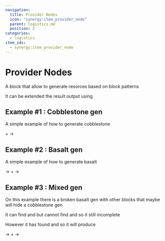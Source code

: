 ```yaml
---
navigation:
  title: Provider Nodes
  icon: "synergy:item_provider_node"
  parent: logistics.md
  position: 2
categories:
  - logistics
item_ids:
  - synergy:item_provider_node
---
```


# Provider Nodes

A block that allow to generate resorces based on block patterns

It can be extended the result output using <ItemLink id="synergy:pipe" />

<BlockImage id="synergy:item_provider_node" scale="4.0" p:north="false" p:south="false" p:east="false" p:west="false" p:up="false"/>

## Example #1 : Cobblestone gen

A simple example of how to generate cobblestone

<GameScene zoom="4" interactive={true}>
  <Block x="-1" id="minecraft:water"/>
  <Block x="0" id="minecraft:cobblestone"/>
  <Block x="1" id="minecraft:lava"/>
  <Block x="0" y="1" id="synergy:item_provider_node" p:north="false" p:south="false" p:east="false" p:west="false"/>
  <Block x="0" y="2" id="minecraft:chest"/>

  <BoxAnnotation color="#00FF00" min="0.0 2.0 0.0" max="1.0 3.0 1.0">
        <ItemImage id="minecraft:cobblestone" scale="0.75" />
  </BoxAnnotation>

  <BoxAnnotation color="#F0F0F0" min="-1.0 0.0 -1.0" max="2.0 1.0 2.0">
       <ItemImage id="minecraft:lava_bucket" scale="0.75" /> + <ItemImage id="minecraft:water_bucket" scale="0.75" /> -> <ItemImage id="minecraft:cobblestone" scale="0.75" />
  </BoxAnnotation>

</GameScene>

## Example #2 : Basalt gen

A simple example of how to generate basalt

<GameScene zoom="4" interactive={true}>
  <Block x="-1" id="minecraft:blue_ice"/>
  <Block x="0" id="minecraft:basalt"/>
  <Block x="0" y="-1" id="minecraft:soul_soil"/>
  <Block x="1" id="minecraft:lava"/>
  <Block x="0" y="1" id="synergy:item_provider_node" p:north="false" p:south="false" p:east="false" p:west="false"/>
  <Block x="0" y="2" id="minecraft:chest"/>

  <BoxAnnotation color="#00FF00" min="0.0 2.0 0.0" max="1.0 3.0 1.0">
        <ItemImage id="minecraft:basalt" scale="0.75" />
  </BoxAnnotation>

  <BoxAnnotation color="#FF0000" min="0.0 -1.0 0.0" max="1.0 0.0 1.0">
       <ItemImage id="minecraft:soul_soil" scale="0.75" /> -> <ItemImage id="minecraft:basalt" scale="0.75" />
  </BoxAnnotation>

  <BoxAnnotation color="#F0F0F0" min="-1.0 0.0 -1.0" max="2.0 1.0 2.0">
       <ItemImage id="minecraft:lava_bucket" scale="0.75" /> + <ItemImage id="minecraft:blue_ice" scale="0.75" /> ->  <ItemImage id="minecraft:basalt" scale="0.75" />
  </BoxAnnotation>

</GameScene>

## Example #3 : Mixed gen

On this example there is a broken basalt gen with other blocks that maybe will hide a cobblestone gen

It can find <ItemImage id="minecraft:lava_bucket" scale="0.75" /> and <ItemImage id="minecraft:soul_soil" scale="0.75" /> but cannot find <ItemImage id="minecraft:basalt" scale="0.75" /> and <ItemImage id="minecraft:blue_ice" scale="0.75" /> so it still incomplete

However it has found <ItemImage id="minecraft:water_bucket" scale="0.75" /> and <ItemImage id="minecraft:cobblestone" scale="0.75" /> so it will produce <ItemImage id="minecraft:cobblestone" scale="0.75" />

<GameScene zoom="4" interactive={true}>
  <Block x="-1" id="minecraft:water"/>
  <Block x="0" id="minecraft:cobblestone"/>
  <Block x="0" y="-1" id="minecraft:soul_soil"/>
  <Block x="1" id="minecraft:lava"/>
  <Block x="0" y="1" id="synergy:item_provider_node" p:north="false" p:south="false" p:east="false" p:west="false"/>
  <Block x="0" y="2" id="minecraft:chest"/>

  <BoxAnnotation color="#00FF00" min="0.0 2.0 0.0" max="1.0 3.0 1.0">
        <ItemImage id="minecraft:cobblestone" scale="0.75" />
  </BoxAnnotation>

  <BoxAnnotation color="#FF0000" min="0.0 -1.0 0.0" max="1.0 0.0 1.0">
       <ItemImage id="minecraft:soul_soil" scale="0.75" /> -> <ItemImage id="minecraft:basalt" scale="0.75" />
  </BoxAnnotation>

  <BoxAnnotation color="#F0F0F0" min="-1.0 0.0 -1.0" max="2.0 1.0 2.0">
       <ItemImage id="minecraft:lava_bucket" scale="0.75" /> + <ItemImage id="minecraft:water_bucket" scale="0.75" /> -> <ItemImage id="minecraft:cobblestone" scale="0.75" />
  </BoxAnnotation>

</GameScene>

<RecipeFor id="synergy:item_provider_node" />

<Recipe id="synergy:item_provider_node_alt" />
